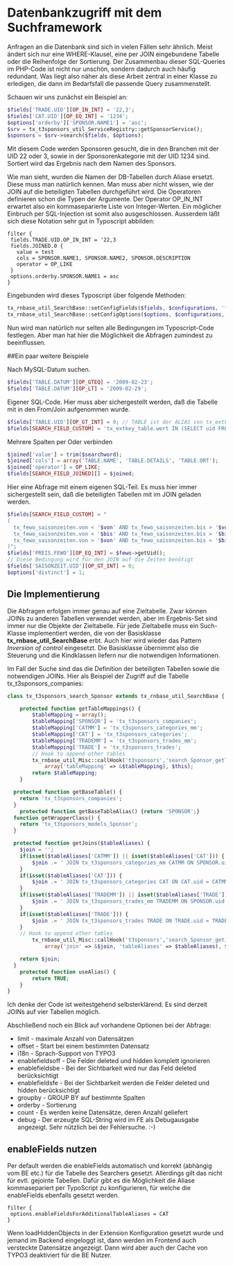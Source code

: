 # Datenbankzugriff mit dem Suchframework

Anfragen an die Datenbank sind sich in vielen Fällen sehr ähnlich. Meist ändert sich nur eine WHERE-Klausel, eine per JOIN eingebundene Tabelle oder die Reihenfolge der Sortierung. Der Zusammenbau dieser SQL-Queries im PHP-Code ist nicht nur unschön, sondern dadurch auch häufig redundant. Was liegt also näher als diese Arbeit zentral in einer Klasse zu erledigen, die dann im Bedarfsfall die passende Query zusammenstellt.

Schauen wir uns zunächst ein Beispiel an:
```php
$fields['TRADE.UID'][OP_IN_INT] = '22,3';
$fields['CAT.UID'][OP_EQ_INT] = '1234';
$options['orderby']['SPONSOR.NAME1'] = 'asc';
$srv = tx_t3sponsors_util_ServiceRegistry::getSponsorService();
$sponsors = $srv->search($fields, $options);
```

Mit diesem Code werden Sponsoren gesucht, die in den Branchen mit der UID 22 oder 3, sowie in der Sponsorenkategorie mit der UID 1234 sind. Sortiert wird das Ergebnis nach dem Namen des Sponsors.

Wie man sieht, wurden die Namen der DB-Tabellen durch Aliase ersetzt. Diese muss man natürlich kennen. Man muss aber nicht wissen, wie der JOIN auf die beteiligten Tabellen durchgeführt wird. Die Operatoren definieren schon die Typen der Argumente. Der Operator OP_IN_INT erwartet also ein kommaseparierte Liste von Integer-Werten. Ein möglicher Einbruch per SQL-Injection ist somit also ausgeschlossen. Ausserdem läßt sich diese Notation sehr gut in Typoscript abbilden:

```
filter {
 fields.TRADE.UID.OP_IN_INT = '22,3
 fields.JOINED.0 {
   value = test
   cols = SPONSOR.NAME1, SPONSOR.NAME2, SPONSOR.DESCRIPTION
   operator = OP_LIKE
 }
 options.orderby.SPONSOR.NAME1 = asc
}
```
Eingebunden wird dieses Typoscript über folgende Methoden:
```php
tx_rnbase_util_SearchBase::setConfigFields($fields, $configurations, 'filter.fields.');
tx_rnbase_util_SearchBase::setConfigOptions($options, $configurations, 'filter.options.');
```

Nun wird man natürlich nur selten alle Bedingungen im Typoscript-Code festlegen. Aber man hat hier die Möglichkeit die Abfragen zumindest zu beeinflussen.

##Ein paar weitere Beispiele

Nach MySQL-Datum suchen.
```php
$fields['TABLE.DATUM'][OP_GTEQ] = '2009-02-23';
$fields['TABLE.DATUM'][OP_LT] = '2009-02-29';
```
Eigener SQL-Code. Hier muss aber sichergestellt werden, daß die Tabelle mit in den From/Join aufgenommen wurde.
```php
$fields['TABLE.UID'][OP_GT_INT] = 0; // TABLE ist der ALIAS von tx_extkey_table
$fields[SEARCH_FIELD_CUSTOM] = 'tx_extkey_table.wert IN (SELECT uid FROM tx_extkey_table2 WHERE...)';
```
Mehrere Spalten per Oder verbinden
```php
$joined['value'] = trim($searchword);
$joined['cols'] = array('TABLE.NAME', 'TABLE.DETAILS', 'TABLE.ORT');
$joined['operator'] = OP_LIKE;
$fields[SEARCH_FIELD_JOINED][] = $joined;
```
Hier eine Abfrage mit einem eigenen SQL-Teil. Es muss hier immer sichergestellt sein, daß die beteiligten Tabellen mit im JOIN geladen werden.
```php
$fields[SEARCH_FIELD_CUSTOM] = "
(
  tx_fewo_saisonzeiten.von < '$von' AND tx_fewo_saisonzeiten.bis > '$von' OR
  tx_fewo_saisonzeiten.von < '$bis' AND tx_fewo_saisonzeiten.bis > '$bis' OR
  tx_fewo_saisonzeiten.von > '$von' AND tx_fewo_saisonzeiten.bis < '$bis'
)";
$fields['PREIS.FEWO'][OP_EQ_INT] = $fewo->getUid();
// Diese Bedingung wird für den JOIN auf die Zeiten benötigt
$fields['SAISONZEIT.UID'][OP_GT_INT] = 0;
$options['distinct'] = 1;
```

## Die Implementierung

Die Abfragen erfolgen immer genau auf eine Zieltabelle. Zwar können JOINs zu anderen Tabellen verwendet werden, aber im Ergebnis-Set sind immer nur die Objekte der Zieltabelle. Für jede Zieltabelle muss ein Such-Klasse implementiert werden, die von der Basisklasse **tx_rnbase_util_SearchBase** erbt. Auch hier wird wieder das Pattern *Inversion of control* eingesetzt. Die Basisklasse übernimmt also die Steuerung und die Kindklassen liefern nur die notwendigen Informationen.

Im Fall der Suche sind das die Definition der beteiligten Tabellen sowie die notwendigen JOINs. Hier als Beispiel der Zugriff auf die Tabelle tx_t3sponsors_companies:

```php
class tx_t3sponsors_search_Sponsor extends tx_rnbase_util_SearchBase {

	protected function getTableMappings() {
		$tableMapping = array();
		$tableMapping['SPONSOR'] = 'tx_t3sponsors_companies';
		$tableMapping['CATMM'] = 'tx_t3sponsors_categories_mm';
		$tableMapping['CAT'] = 'tx_t3sponsors_categories';
		$tableMapping['TRADEMM'] = 'tx_t3sponsors_trades_mm';
		$tableMapping['TRADE'] = 'tx_t3sponsors_trades';
		// Hook to append other tables
		tx_rnbase_util_Misc::callHook('t3sponsors','search_Sponsor_getTableMapping_hook',
			array('tableMapping' => &$tableMapping), $this);
		return $tableMapping;
	}

  protected function getBaseTable() {
  	return 'tx_t3sponsors_companies';
  }
	protected function getBaseTableAlias() {return 'SPONSOR';}
  function getWrapperClass() {
  	return 'tx_t3sponsors_models_Sponsor';
  }

  protected function getJoins($tableAliases) {
  	$join = '';
    if(isset($tableAliases['CATMM']) || isset($tableAliases['CAT'])) {
    	$join .= ' JOIN tx_t3sponsors_categories_mm CATMM ON SPONSOR.uid = CATMM.uid_foreign AND CATMM.tablenames = \'tx_t3sponsors_companies\'';
    }
    if(isset($tableAliases['CAT'])) {
    	$join .= ' JOIN tx_t3sponsors_categories CAT ON CAT.uid = CATMM.uid_local';
    }
    if(isset($tableAliases['TRADEMM']) || isset($tableAliases['TRADE'])) {
    	$join .= ' JOIN tx_t3sponsors_trades_mm TRADEMM ON SPONSOR.uid = TRADEMM.uid_foreign AND TRADEMM.tablenames = \'tx_t3sponsors_companies\'';
    }
    if(isset($tableAliases['TRADE'])) {
    	$join .= ' JOIN tx_t3sponsors_trades TRADE ON TRADE.uid = TRADEMM.uid_local';
    }
    // Hook to append other tables
		tx_rnbase_util_Misc::callHook('t3sponsors','search_Sponsor_getJoins_hook',
			array('join' => &$join, 'tableAliases' => $tableAliases), $this);

    return $join;
  }
	protected function useAlias() {
		return TRUE;
	}
}
```

Ich denke der Code ist weitestgehend selbsterklärend. Es sind derzeit JOINs auf vier Tabellen möglich.

Abschließend noch ein Blick auf vorhandene Optionen bei der Abfrage:

* limit - maximale Anzahl von Datensätzen
* offset - Start bei einem bestimmten Datensatz
* i18n - Sprach-Support von TYPO3
* enablefieldsoff - Die Felder deleted und hidden komplett ignorieren
* enablefieldsbe - Bei der Sichtbarkeit wird nur das Feld deleted berücksichtigt
* enablefieldsfe - Bei der Sichtbarkeit werden die Felder deleted und hidden berücksichtigt
* groupby - GROUP BY auf bestimmte Spalten
* orderby - Sortierung
* count - Es werden keine Datensätze, deren Anzahl geliefert
* debug - Der erzeugte SQL-String wird im FE als Debugausgabe angezeigt. Sehr nützlich bei der Fehlersuche. :-)


## enableFields nutzen
Per default werden die enableFields automatisch und korrekt (abhängig vom BE etc.) für die Tabelle des Searchers gesetzt. Allerdings gilt das nicht für evtl. gejointe Tabellen. Dafür gibt es die Möglichkeit die Aliase kommasepariert per TypoScript zu konfigurieren, für welche die enableFields ebenfalls gesetzt werden.

```
filter {
 options.enableFieldsForAdditionalTableAliases = CAT
}
```
Wenn loadHiddenObjects in der Extension Konfiguration gesetzt wurde und jemand im Backend eingeloggt ist, dann werden
im Frontend auch versteckte Datensätze angezeigt. Dann wird aber auch der Cache von TYPO3 deaktiviert für die BE Nutzer.

